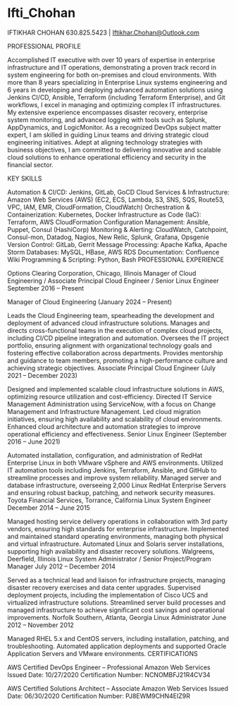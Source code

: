 # Ifti_Chohan

IFTIKHAR CHOHAN
630.825.5423 | Iftikhar.Chohan@Outlook.com

PROFESSIONAL PROFILE

Accomplished IT executive with over 10 years of expertise in enterprise infrastructure and IT operations, demonstrating a proven track record in system engineering for both on-premises and cloud environments. With more than 8 years specializing in Enterprise Linux systems engineering and 6 years in developing and deploying advanced automation solutions using Jenkins CI/CD, Ansible, Terraform (including Terraform Enterprise), and Git workflows, I excel in managing and optimizing complex IT infrastructures. My extensive experience encompasses disaster recovery, enterprise system monitoring, and advanced logging with tools such as Splunk, AppDynamics, and LogicMonitor. As a recognized DevOps subject matter expert, I am skilled in guiding Linux teams and driving strategic cloud engineering initiatives. Adept at aligning technology strategies with business objectives, I am committed to delivering innovative and scalable cloud solutions to enhance operational efficiency and security in the financial sector.

KEY SKILLS

Automation & CI/CD: Jenkins, GitLab, GoCD
Cloud Services & Infrastructure: Amazon Web Services (AWS) (EC2, ECS, Lambda, S3, SNS, SQS, Route53, VPC, IAM, EMR, CloudFormation, CloudWatch)
Orchestration & Containerization: Kubernetes, Docker
Infrastructure as Code (IaC): Terraform, AWS CloudFormation
Configuration Management: Ansible, Puppet, Consul (HashiCorp)
Monitoring & Alerting: CloudWatch, Catchpoint, Consul-mon, Datadog, Nagios, New Relic, Splunk, Grafana, Opsgenie
Version Control: GitLab, Gerrit
Message Processing: Apache Kafka, Apache Storm
Databases: MySQL, HBase, AWS RDS
Documentation: Confluence Wiki
Programming & Scripting: Python, Bash
PROFESSIONAL EXPERIENCE

Options Clearing Corporation, Chicago, Illinois
Manager of Cloud Engineering / Associate Principal Cloud Engineer / Senior Linux Engineer
September 2016 – Present

Manager of Cloud Engineering (January 2024 – Present)

Leads the Cloud Engineering team, spearheading the development and deployment of advanced cloud infrastructure solutions.
Manages and directs cross-functional teams in the execution of complex cloud projects, including CI/CD pipeline integration and automation.
Oversees the IT project portfolio, ensuring alignment with organizational technology goals and fostering effective collaboration across departments.
Provides mentorship and guidance to team members, promoting a high-performance culture and achieving strategic objectives.
Associate Principal Cloud Engineer (July 2021 – December 2023)

Designed and implemented scalable cloud infrastructure solutions in AWS, optimizing resource utilization and cost-efficiency.
Directed IT Service Management Administration using ServiceNow, with a focus on Change Management and Infrastructure Management.
Led cloud migration initiatives, ensuring high availability and scalability of cloud environments.
Enhanced cloud architecture and automation strategies to improve operational efficiency and effectiveness.
Senior Linux Engineer (September 2016 – June 2021)

Automated installation, configuration, and administration of RedHat Enterprise Linux in both VMware vSphere and AWS environments.
Utilized IT automation tools including Jenkins, Terraform, Ansible, and GitHub to streamline processes and improve system reliability.
Managed server and database infrastructure, overseeing 2,000 Linux RedHat Enterprise Servers and ensuring robust backup, patching, and network security measures.
Toyota Financial Services, Torrance, California
Linux System Engineer
December 2014 – June 2015

Managed hosting service delivery operations in collaboration with 3rd party vendors, ensuring high standards for enterprise infrastructure.
Implemented and maintained standard operating environments, managing both physical and virtual infrastructure.
Automated Linux and Solaris server installations, supporting high availability and disaster recovery solutions.
Walgreens, Deerfield, Illinois
Linux System Administrator / Senior Project/Program Manager
July 2012 – December 2014

Served as a technical lead and liaison for infrastructure projects, managing disaster recovery exercises and data center upgrades.
Supervised deployment projects, including the implementation of Cisco UCS and virtualized infrastructure solutions.
Streamlined server build processes and managed infrastructure to achieve significant cost savings and operational improvements.
Norfolk Southern, Atlanta, Georgia
Linux Administrator
June 2012 – November 2012

Managed RHEL 5.x and CentOS servers, including installation, patching, and troubleshooting.
Automated application deployments and supported Oracle Application Servers and VMware environments.
CERTIFICATIONS

AWS Certified DevOps Engineer – Professional
Amazon Web Services
Issued Date: 10/27/2020
Certification Number: NCNOMBFJ21R4CV34

AWS Certified Solutions Architect – Associate
Amazon Web Services
Issued Date: 06/30/2020
Certification Number: PJ8EWM9CHN4EIZ9R
